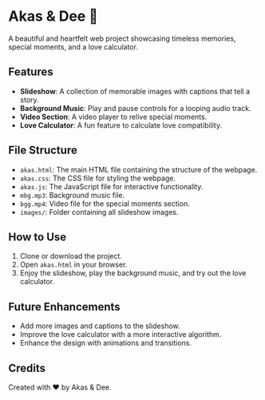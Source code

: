 # Akas & Dee 💞

A beautiful and heartfelt web project showcasing timeless memories, special moments, and a love calculator.

## Features

- **Slideshow**: A collection of memorable images with captions that tell a story.
- **Background Music**: Play and pause controls for a looping audio track.
- **Video Section**: A video player to relive special moments.
- **Love Calculator**: A fun feature to calculate love compatibility.

## File Structure

- `akas.html`: The main HTML file containing the structure of the webpage.
- `akas.css`: The CSS file for styling the webpage.
- `akas.js`: The JavaScript file for interactive functionality.
- `mbg.mp3`: Background music file.
- `bgg.mp4`: Video file for the special moments section.
- `images/`: Folder containing all slideshow images.

## How to Use

1. Clone or download the project.
2. Open `akas.html` in your browser.
3. Enjoy the slideshow, play the background music, and try out the love calculator.

## Future Enhancements

- Add more images and captions to the slideshow.
- Improve the love calculator with a more interactive algorithm.
- Enhance the design with animations and transitions.

## Credits

Created with ❤️ by Akas & Dee.